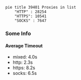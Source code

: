 
```mermaid
pie title 39401 Proxies in list
    "HTTP" : 28254
    "HTTPS": 10541
    "SOCKS" : 7647
```

### Some Info
#### Average Timeout

- mixed: 4.0s
- http: 2.3s
- https: 8.2s
- socks: 6.5s